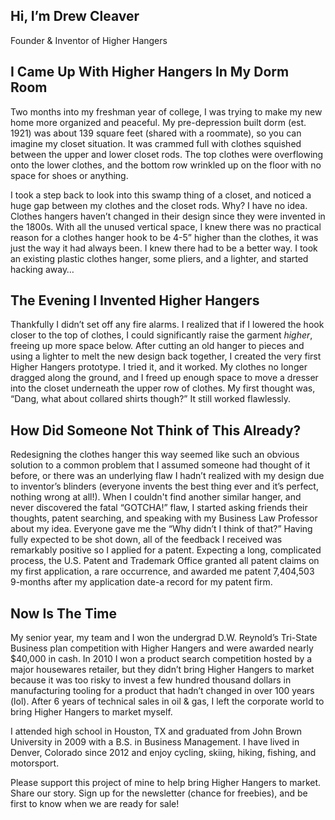## Hi, I’m <span itemprop="name">Drew Cleaver</span>
<span itemprop="jobTitle">Founder & Inventor of Higher Hangers</span>

## I Came Up With <span itemprop="brand">Higher Hangers</span> In My Dorm Room

Two months into my freshman year of college, I was trying to make my new home more organized and peaceful. My pre-depression built dorm (est. 1921) was about 139 square feet (shared with a roommate), so you can imagine my closet situation. It was crammed full with clothes squished between the upper and lower closet rods. The top clothes were overflowing onto the lower clothes, and the bottom row wrinkled up on the floor with no space for shoes or anything. 

I took a step back to look into this swamp thing of a closet, and noticed a huge gap between my clothes and the closet rods. Why? I have no idea. Clothes hangers haven’t changed in their design since they were invented in the 1800s. With all the unused vertical space, I knew there was no practical reason for a clothes hanger hook to be 4-5” higher than the clothes, it was just the way it had always been. I knew there had to be a better way. I took an existing plastic clothes hanger, some pliers, and a lighter, and started hacking away…

## The Evening I Invented Higher Hangers

Thankfully I didn’t set off any fire alarms. I realized that if I lowered the hook closer to the top of clothes, I could significantly raise the garment *higher*, freeing up more space below. After cutting an old hanger to pieces and using a lighter to melt the new design back together, I created the very first Higher Hangers prototype. I tried it, and it worked. My clothes no longer dragged along the ground, and I freed up enough space to move a dresser into the closet underneath the upper row of clothes. My first thought was, “Dang, what about collared shirts though?” It still worked flawlessly. 

## How Did Someone Not Think of This Already?

Redesigning the clothes hanger this way seemed like such an obvious solution to a common problem that I assumed someone had thought of it before, or there was an underlying flaw I hadn’t realized with my design due to inventor’s blinders (everyone invents the best thing ever and it’s perfect, nothing wrong at all!). When I couldn't find another similar hanger, and never discovered the fatal “GOTCHA!” flaw, I started asking friends their thoughts, patent searching, and speaking with my Business Law Professor about my idea. Everyone gave me the “Why didn’t I think of that?” Having fully expected to be shot down, all of the feedback I received was remarkably positive so I applied for a patent. Expecting a long, complicated process, the U.S. Patent and Trademark Office granted all patent claims on my first application, a rare occurrence, and awarded me patent 7,404,503 9-months after my application date-a record for my patent firm. 

## Now Is The Time

My senior year, my team and I won the undergrad D.W. Reynold’s Tri-State Business plan competition with Higher Hangers and were awarded nearly $40,000 in cash. In 2010 I won a product search competition hosted by a major housewares retailer, but they didn’t bring Higher Hangers to market because it was too risky to invest a few hundred thousand dollars in manufacturing tooling for a product that hadn’t changed in over 100 years (lol). After 6 years of technical sales in oil & gas, I left the corporate world to bring Higher Hangers to market myself. 

I attended high school in Houston, TX and graduated from John Brown University in 2009 with a B.S. in Business Management. I have lived in Denver, Colorado since 2012 and enjoy cycling, skiing, hiking, fishing, and motorsport. 

Please support this project of mine to help bring Higher Hangers to market. Share our story. Sign up for the newsletter (chance for freebies), and be first to know when we are ready for sale!